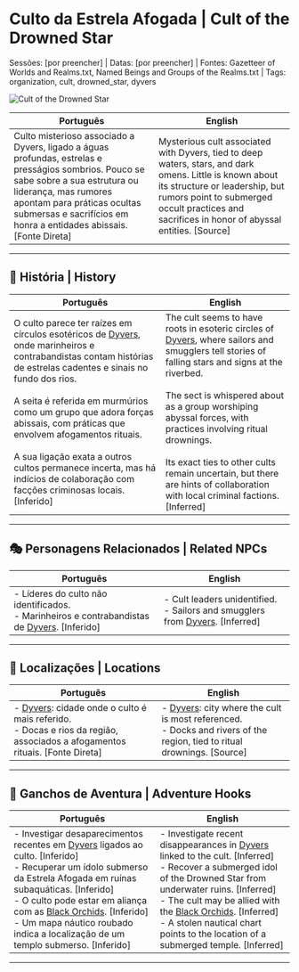 # Culto da Estrela Afogada | Cult of the Drowned Star

Sessões: [por preencher] | Datas: [por preencher] | Fontes: Gazetteer of Worlds and Realms.txt, Named Beings and Groups of the Realms.txt | Tags: organization, cult, drowned_star, dyvers

![Cult of the Drowned Star](assets/organization/org_blank.png)

| **Português** | **English** |
|---------------|-------------|
| Culto misterioso associado a Dyvers, ligado a águas profundas, estrelas e presságios sombrios. Pouco se sabe sobre a sua estrutura ou liderança, mas rumores apontam para práticas ocultas submersas e sacrifícios em honra a entidades abissais. [Fonte Direta] | Mysterious cult associated with Dyvers, tied to deep waters, stars, and dark omens. Little is known about its structure or leadership, but rumors point to submerged occult practices and sacrifices in honor of abyssal entities. [Source] |

---

## 📖 História | History

| **Português** | **English** |
|---------------|-------------|
| O culto parece ter raízes em círculos esotéricos de [Dyvers](dyvers.md), onde marinheiros e contrabandistas contam histórias de estrelas cadentes e sinais no fundo dos rios. <br><br> A seita é referida em murmúrios como um grupo que adora forças abissais, com práticas que envolvem afogamentos rituais. <br><br> A sua ligação exata a outros cultos permanece incerta, mas há indícios de colaboração com facções criminosas locais. [Inferido] | The cult seems to have roots in esoteric circles of [Dyvers](dyvers.md), where sailors and smugglers tell stories of falling stars and signs at the riverbed. <br><br> The sect is whispered about as a group worshiping abyssal forces, with practices involving ritual drownings. <br><br> Its exact ties to other cults remain uncertain, but there are hints of collaboration with local criminal factions. [Inferred] |

---

## 🎭 Personagens Relacionados | Related NPCs

| **Português** | **English** |
|---------------|-------------|
| - Líderes do culto não identificados. <br>- Marinheiros e contrabandistas de [Dyvers](dyvers.md). [Inferido] | - Cult leaders unidentified. <br>- Sailors and smugglers from [Dyvers](dyvers.md). [Inferred] |

---

## 📌 Localizações | Locations

| **Português** | **English** |
|---------------|-------------|
| - [Dyvers](dyvers.md): cidade onde o culto é mais referido. <br>- Docas e rios da região, associados a afogamentos rituais. [Fonte Direta] | - [Dyvers](dyvers.md): city where the cult is most referenced. <br>- Docks and rivers of the region, tied to ritual drownings. [Source] |

---

## 🎲 Ganchos de Aventura | Adventure Hooks

| **Português** | **English** |
|---------------|-------------|
| - Investigar desaparecimentos recentes em [Dyvers](dyvers.md) ligados ao culto. [Inferido] <br>- Recuperar um ídolo submerso da Estrela Afogada em ruínas subaquáticas. [Inferido] <br>- O culto pode estar em aliança com as [Black Orchids](../factions/black_orchids.md). [Inferido] <br>- Um mapa náutico roubado indica a localização de um templo submerso. [Inferido] | - Investigate recent disappearances in [Dyvers](dyvers.md) linked to the cult. [Inferred] <br>- Recover a submerged idol of the Drowned Star from underwater ruins. [Inferred] <br>- The cult may be allied with the [Black Orchids](../factions/black_orchids.md). [Inferred] <br>- A stolen nautical chart points to the location of a submerged temple. [Inferred] |

---
